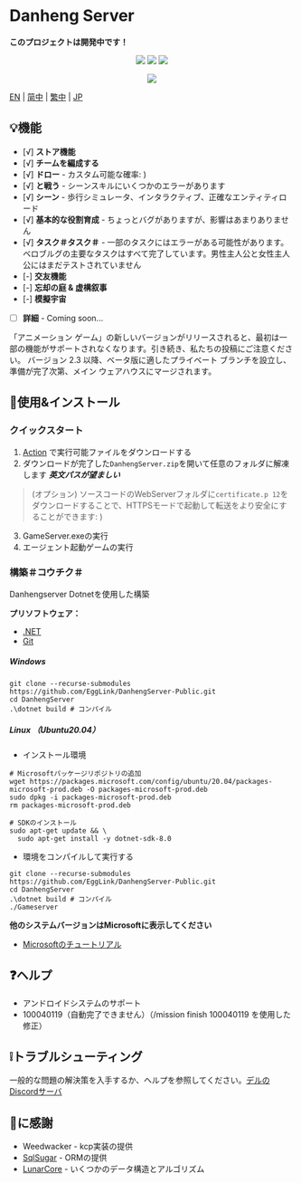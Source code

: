 # Danheng Server

**__このプロジェクトは開発中です！__**

<p align="center">
<a href="https://visualstudio.com"><img src="https://img.shields.io/badge/Visual%20Studio-000000.svg?style=for-the-badge&logo=visual-studio&logoColor=white" /></a>
<a href="https://dotnet.microsoft.com/"><img src="https://img.shields.io/badge/.NET-000000.svg?style=for-the-badge&logo=.NET&logoColor=white" /></a>
<a href="https://www.gnu.org/"><img src="https://img.shields.io/badge/GNU-000000.svg?style=for-the-badge&logo=GNU&logoColor=white" /></a>
</p>
<p align="center">
  <a href="https://discord.gg/xRtZsmHBVj"><img src="https://img.shields.io/badge/Discord%20Server-000000.svg?style=for-the-badge&logo=Discord&logoColor=white" /></a>
</p>

[EN](../README.md) | [简中](README_zh-CN.md) | [繁中](README_zh-CN.md) | [JP](README_ja-JP.md)

## 💡機能

- [√] **ストア機能**
- [√] **チームを編成する**
- [√] **ドロー** - カスタム可能な確率: )
- [√] **と戦う** - シーンスキルにいくつかのエラーがあります
- [√] **シーン** - 歩行シミュレータ、インタラクティブ、正確なエンティティロード
- [√] **基本的な役割育成** - ちょっとバグがありますが、影響はあまりありません
- [√] **タスク＃タスク＃** - 一部のタスクにはエラーがある可能性があります。ベロブルグの主要なタスクはすべて完了しています。男性主人公と女性主人公にはまだテストされていません
- [-] **交友機能**
- [-] **忘却の庭 & 虚構叙事**
- [-] **模擬宇宙**

- [ ] **詳細**  - Coming soon...

「アニメーション ゲーム」の新しいバージョンがリリースされると、最初は一部の機能がサポートされなくなります。引き続き、私たちの投稿にご注意ください。  バージョン 2.3 以降、ベータ版に適したプライベート ブランチを設立し、準備が完了次第、メイン ウェアハウスにマージされます。

## 🍗使用&インストール

### クイックスタート

1. [Action](https://github.com/EggLink/DanhengServer-Public/actions) で実行可能ファイルをダウンロードする
2. ダウンロードが完了した` DanhengServer.zip `を開いて任意のフォルダに解凍します __*英文パスが望ましい*__

> (オプション) ソースコードのWebServerフォルダに` certificate.p 12 `をダウンロードすることで、HTTPSモードで起動して転送をより安全にすることができます: )

3. GameServer.exeの実行
4. エージェント起動ゲームの実行

### 構築＃コウチク＃

Danhengserver Dotnetを使用した構築

**プリソフトウェア：**

- [.NET](https://dotnet.microsoft.com/)
- [Git](https://git-scm.com/downloads)

##### Windows

```shell
git clone --recurse-submodules https://github.com/EggLink/DanhengServer-Public.git
cd DanhengServer
.\dotnet build # コンパイル
```

##### Linux （Ubuntu20.04）
- インストール環境
```shell
# Microsoftパッケージリポジトリの追加
wget https://packages.microsoft.com/config/ubuntu/20.04/packages-microsoft-prod.deb -O packages-microsoft-prod.deb
sudo dpkg -i packages-microsoft-prod.deb
rm packages-microsoft-prod.deb

# SDKのインストール
sudo apt-get update && \
  sudo apt-get install -y dotnet-sdk-8.0
```

- 環境をコンパイルして実行する
```shell
git clone --recurse-submodules https://github.com/EggLink/DanhengServer-Public.git
cd DanhengServer
.\dotnet build # コンパイル
./Gameserver
```
**他のシステムバージョンはMicrosoftに表示してください**
- [Microsoftのチュートリアル](https://dotnet.microsoft.com/zh-cn/download/dotnet/thank-you/sdk-8.0.204-linux-x64-binaries)

## ❓ヘルプ

- アンドロイドシステムのサポート
- 100040119（自動完了できません）（/mission finish 100040119 を使用した修正）

## ❕️トラブルシューティング

一般的な問題の解決策を入手するか、ヘルプを参照してください。[デルのDiscordサーバ](https://discord.gg/xRtZsmHBVj)

## 🙌に感謝

- Weedwacker - kcp実装の提供
- [SqlSugar](https://github.com/donet5/SqlSugar) - ORMの提供
- [LunarCore](https://github.com/Melledy/LunarCore) - いくつかのデータ構造とアルゴリズム
